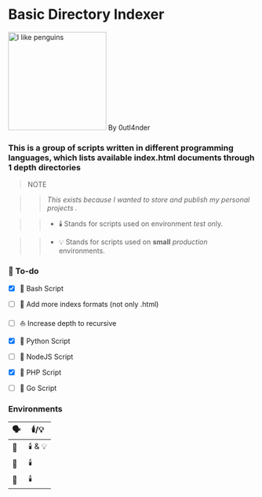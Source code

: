
#  Basic Directory Indexer

<img  src="https://camo.githubusercontent.com/b3929f8ea96ba8d27ca7f08e2064a69d8e8f3f953c5e968c875e4559c4daef04/68747470733a2f2f7974332e67677068742e636f6d2f612f4147462d6c375f617a4b6c6338634a55663953334e724d4a58466f6f4a7a3853474d554c4f495f6c43773d733930302d632d6b2d63307866666666666666662d6e6f2d726a2d6d6f"  alt="I like penguins"  style="width: 200px; height: 200px;"> By 0utl4nder

  

###  This is a group of scripts written in different programming languages, which lists available index.html documents through 1 depth directories

  

> NOTE

> > *This exists because I wanted to store and publish my personal projects .*

> > * 🕯️ Stands for scripts used on environment *test* only.

> > * 💡 Stands for scripts used on **small**  *production* environments.

  

###  📔 To-do

  
- [x] 🐧 Bash Script
- [ ] 🔎 Add more indexs formats (not only .html)
- [ ] ⛵ Increase depth to recursive
- [x] 🐍 Python Script
- [ ] 📯 NodeJS Script
- [X] 🐘 PHP Script
- [ ] 🐹 Go Script

  
###  Environments

  

| 🗣️ | 🕯️/💡 |
|--|--|
| 🐧 | 🕯️ & 💡 |
| 🐘 | 🕯️  |
| 🐍 | 🕯️  |
